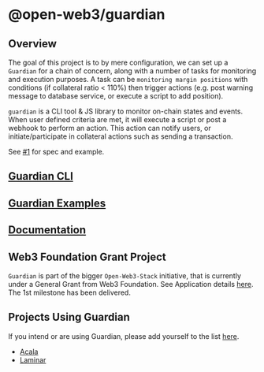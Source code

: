 # @open-web3/guardian

## Overview

The goal of this project is to by mere configuration, we can set up a `Guardian` for a chain of concern, along with a number of tasks for monitoring and execution purposes. A task can be `monitoring margin positions` with conditions (if collateral ratio < 110%) then trigger actions (e.g. post warning message to database service, or execute a script to add position).

`guardian` is a CLI tool & JS library to monitor on-chain states and events. When user defined criteria are met, it will execute a script or post a webhook to perform an action. This action can notify users, or initiate/participate in collateral actions such as sending a transaction.

See [#1](https://github.com/open-web3-stack/guardian/issues/1) for spec and example.

## [Guardian CLI](packages/guardian-cli)

## [Guardian Examples](packages/example-guardian)

## [Documentation](packages/guardian/docs)

## Web3 Foundation Grant Project
`Guardian` is part of the bigger `Open-Web3-Stack` initiative, that is currently under a General Grant from Web3 Foundation. See Application details [here](https://github.com/open-web3-stack/General-Grants-Program/blob/master/grants/speculative/open_web3_stack.md). The 1st milestone has been delivered. 

## Projects Using Guardian
If you intend or are using Guardian, please add yourself to the list [here](https://github.com/open-web3-stack/guardian/edit/master/README.md). 
- [Acala](https://github.com/AcalaNetwork)
- [Laminar](https://github.com/laminar-protocol)



